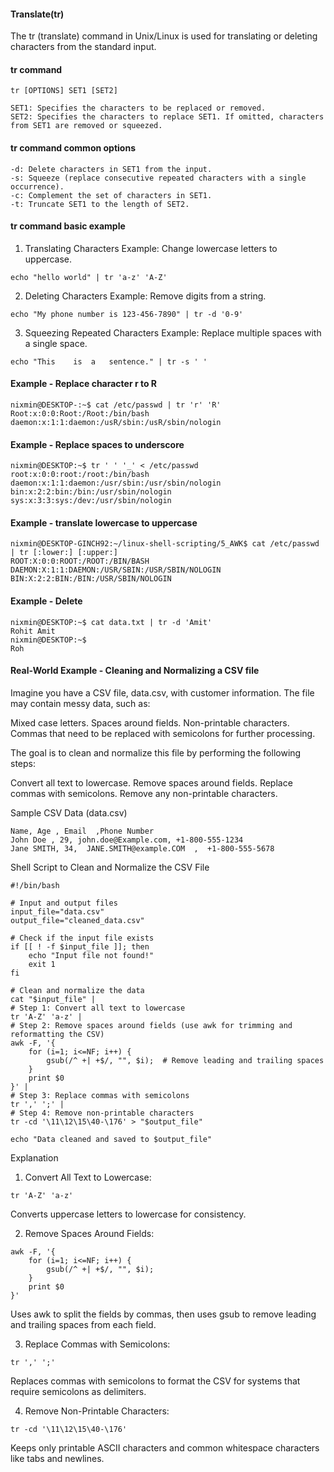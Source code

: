 #### Translate(tr)

The tr (translate) command in Unix/Linux is used for translating or deleting characters from the standard input.

#### tr command 
```
tr [OPTIONS] SET1 [SET2]

SET1: Specifies the characters to be replaced or removed.
SET2: Specifies the characters to replace SET1. If omitted, characters from SET1 are removed or squeezed.

```
#### tr command common options
```
-d: Delete characters in SET1 from the input.
-s: Squeeze (replace consecutive repeated characters with a single occurrence).
-c: Complement the set of characters in SET1.
-t: Truncate SET1 to the length of SET2.
```

#### tr command basic example

1) Translating Characters
Example: Change lowercase letters to uppercase.
```
echo "hello world" | tr 'a-z' 'A-Z'
```

2) Deleting Characters
Example: Remove digits from a string.

```
echo "My phone number is 123-456-7890" | tr -d '0-9'
```

3) Squeezing Repeated Characters
Example: Replace multiple spaces with a single space.
```
echo "This    is  a   sentence." | tr -s ' '
```

#### Example - Replace character r to R
```
nixmin@DESKTOP-:~$ cat /etc/passwd | tr 'r' 'R'
Root:x:0:0:Root:/Root:/bin/bash
daemon:x:1:1:daemon:/usR/sbin:/usR/sbin/nologin
```

#### Example - Replace spaces to underscore
```
nixmin@DESKTOP:~$ tr ' ' '_' < /etc/passwd
root:x:0:0:root:/root:/bin/bash
daemon:x:1:1:daemon:/usr/sbin:/usr/sbin/nologin
bin:x:2:2:bin:/bin:/usr/sbin/nologin
sys:x:3:3:sys:/dev:/usr/sbin/nologin
```

#### Example - translate lowercase to uppercase
```
nixmin@DESKTOP-GINCH92:~/linux-shell-scripting/5_AWK$ cat /etc/passwd | tr [:lower:] [:upper:]
ROOT:X:0:0:ROOT:/ROOT:/BIN/BASH
DAEMON:X:1:1:DAEMON:/USR/SBIN:/USR/SBIN/NOLOGIN
BIN:X:2:2:BIN:/BIN:/USR/SBIN/NOLOGIN

```

#### Example - Delete 
```
nixmin@DESKTOP:~$ cat data.txt | tr -d 'Amit'
Rohit Amit
nixmin@DESKTOP:~$
Roh
```





























#### Real-World Example - Cleaning and Normalizing a CSV file

Imagine you have a CSV file, data.csv, with customer information. The file may contain messy data, such as:

Mixed case letters.
Spaces around fields.
Non-printable characters.
Commas that need to be replaced with semicolons for further processing.

The goal is to clean and normalize this file by performing the following steps:

Convert all text to lowercase.
Remove spaces around fields.
Replace commas with semicolons.
Remove any non-printable characters.

Sample CSV Data (data.csv)
```
Name, Age , Email  ,Phone Number
John Doe , 29, john.doe@Example.com, +1-800-555-1234
Jane SMITH, 34,  JANE.SMITH@example.COM  ,  +1-800-555-5678
```

Shell Script to Clean and Normalize the CSV File

```
#!/bin/bash

# Input and output files
input_file="data.csv"
output_file="cleaned_data.csv"

# Check if the input file exists
if [[ ! -f $input_file ]]; then
    echo "Input file not found!"
    exit 1
fi

# Clean and normalize the data
cat "$input_file" |
# Step 1: Convert all text to lowercase
tr 'A-Z' 'a-z' |
# Step 2: Remove spaces around fields (use awk for trimming and reformatting the CSV)
awk -F, '{
    for (i=1; i<=NF; i++) {
        gsub(/^ +| +$/, "", $i);  # Remove leading and trailing spaces
    }
    print $0
}' |
# Step 3: Replace commas with semicolons
tr ',' ';' |
# Step 4: Remove non-printable characters
tr -cd '\11\12\15\40-\176' > "$output_file"

echo "Data cleaned and saved to $output_file"
```

Explanation

1) Convert All Text to Lowercase:
```
tr 'A-Z' 'a-z'
```
Converts uppercase letters to lowercase for consistency.

2) Remove Spaces Around Fields:
```
awk -F, '{ 
    for (i=1; i<=NF; i++) { 
        gsub(/^ +| +$/, "", $i); 
    } 
    print $0 
}'
```
Uses awk to split the fields by commas, then uses gsub to remove leading and trailing spaces from each field.


3) Replace Commas with Semicolons:
```
tr ',' ';'
```

Replaces commas with semicolons to format the CSV for systems that require semicolons as delimiters.

4) Remove Non-Printable Characters:
```
tr -cd '\11\12\15\40-\176'
```
Keeps only printable ASCII characters and common whitespace characters like tabs and newlines.


